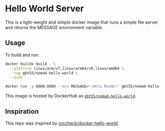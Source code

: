 # Hello World Server

This is a light-weight and simple docker image that runs a simple file
server and returns the MESSAGE environment variable.

## Usage

To build and run:

```bash
docker buildx build . \
  --platform linux/arm/v7,linux/arm64/v8,linux/amd64 \
  --tag gbt55/nomad-hello-world \
  --push

docker run -p 8008:8008 --env MESSAGE="¡Hola Mundo!" gbt55/nomad-hello-world
```

This image is hosted by DockerHub as [`gbt55/nomad-hello-world`](https://hub.docker.com/repository/docker/gbt55/nomad-hello-world).

## Inspiration

This repo was inspired by [crccheck/docker-hello-world](https://github.com/crccheck/docker-hello-world).
